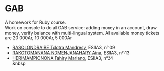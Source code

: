 # GAB
A homework for Ruby course.  
Work on console to do all GAB service: adding money in an account, draw money, verify balance with multi-lingual system. All available money tickets are 20 000Ar, 10 000Ar, 5 000Ar  
  
- [RASOLONDRAIBE Tolotra Mandresy](https://github.com/TolotraMandresy), ESIIA3, n°:09
- [RAKOTOMANANA NOMENJANAHARY Aina](https://github.com/titlyn), ESIIA3, n°:13
- [HERIMAMPIONONA Tahiry Mariano](https://github.com/TahiryMariano), ESIIA3, n°24  
&nbsp

